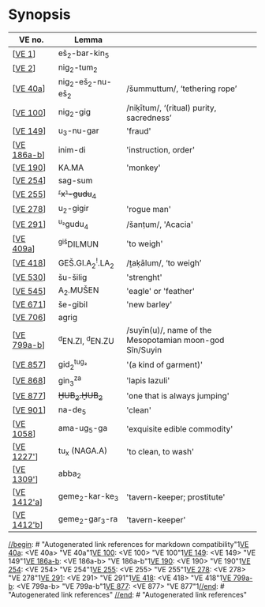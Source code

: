 # Synopsis

| VE no.        | Lemma                                            |                                                         |
| ------------- | ------------------------------------------------ | ------------------------------------------------------- |
| [[VE 1]]      | eš<sub>2</sub>-bar-kin<sub>5</sub>               |                                                         |
| [[VE 2]]      | nig<sub>2</sub>-tum<sub>2</sub>                  |                                                         |
| [[VE 40a]]    | nig<sub>2</sub>-eš<sub>2</sub>-nu-eš<sub>2</sub> | /šummuttum/, ‘tethering rope’                           |
| [[VE 100]]    | nig<sub>2</sub>-gig                              | /niḳītum/, ‘(ritual) purity, sacredness’                |
| [[VE 149]]    | u<sub>3</sub>-nu-gar                             | 'fraud'                                                 |
| [[VE 186a-b]] | inim-di                                          | 'instruction, order'                                    |
| [[VE 190]]    | KA.MA                                            | 'monkey'                                                |
| [[VE 254]]    | sag-sum                                          |                                                         |
| [[VE 255]]    | ~~⸢x⸣-gudu<sub>4</sub>~~                       |                                                         |
| [[VE 278]]    | u<sub>2</sub>-gigir                              | 'rogue man'                                             |
| [[VE 291]]    | <sup>u₂</sup>gudu<sub>4</sub>                    | /šanṭum/, 'Acacia'                                      |
| [[VE 409a]]   | <sup>giš</sup>DILMUN                             | 'to weigh'                                              |
| [[VE 418]]    | GEŠ.GI.A<sub>2</sub><sup>!</sup>.LA<sub>2</sub>  | /ṯaḳālum/, ‘to weigh’                                   |
| [[VE 530]]    | šu-šilig                                         | 'strenght'                                              |
| [[VE 545]]    | A<sub>2</sub>.MUŠEN                              | 'eagle' or 'feather'                                    |
| [[VE 671]]    | še-gibil                                         | 'new barley'                                            |
| [[VE 706]]    | agrig                                            |                                                         |
| [[VE 799a-b]] | <sup>d</sup>EN.ZI, <sup>d</sup>EN.ZU             | /suyīn(u)/, name of the Mesopotamian moon-god Sîn/Suyin |
| [[VE 857]]    | gid<sub>2</sub><sup>tug₂</sup>                   | '(a kind of garment)'                                   |
| [[VE 868]]    | gin<sub>3</sub><sup>za</sup>                     | 'lapis lazuli'                                          |
| [[VE 877]]    | ~~ḪUB<sub>2</sub>.ḪUB<sub>2</sub>~~              | 'one that is always jumping'                            |
| [[VE 901]]    | na-de<sub>5</sub>                                | 'clean'                                                 |
| [[VE 1058]]   | ama-ug<sub>5</sub>-ga                            | 'exquisite edible commodity'                            |
| [[VE 1227']]  | tu<sub>x</sub> (NAGA.A)                          | 'to clean, to wash'                                     |
| [[VE 1309']]  | abba<sub>2</sub>                                 |                                                         |
| [[VE 1412'a]] | geme<sub>2</sub>-kar-ke<sub>3</sub>              | 'tavern-keeper; prostitute'                             |
| [[VE 1412'b]] | geme<sub>2</sub>-gar<sub>3</sub>-ra              | 'tavern-keeper'                                         |

[//begin]: # "Autogenerated link references for markdown compatibility"1[VE 40a]: <VE 40a> "VE 40a"1[VE 100]: <VE 100> "VE 100"1[VE 149]: <VE 149> "VE 149"1[VE 186a-b]: <VE 186a-b> "VE 186a-b"1[VE 190]: <VE 190> "VE 190"1[VE 254]: <VE 254> "VE 254"1[VE 255]: <VE 255> "VE 255"1[VE 278]: <VE 278> "VE 278"1[VE 291]: <VE 291> "VE 291"1[VE 418]: <VE 418> "VE 418"1[VE 799a-b]: <VE 799a-b> "VE 799a-b"1[VE 877]: <VE 877> "VE 877"1[//end]: # "Autogenerated link references"
[//end]: # "Autogenerated link references"


[//begin]: # "Autogenerated link references for markdown compatibility"
[VE 1]: <VE 1> "VE 1"
[VE 2]: <VE 2> "VE 2"
[VE 40a]: <VE 40a> "VE 40a"
[VE 100]: <VE 100> "VE 100"
[VE 149]: <VE 149> "VE 149"
[VE 186a-b]: <VE 186a-b> "VE 186a-b"
[VE 190]: <VE 190> "VE 190"
[VE 254]: <VE 254> "VE 254"
[VE 255]: <VE 255> "VE 255"
[VE 278]: <VE 278> "VE 278"
[VE 291]: <VE 291> "VE 291"
[VE 409a]: <VE 409a> "VE 409a"
[VE 418]: <VE 418> "VE 418"
[VE 530]: <VE 530> "VE 530"
[VE 545]: <VE 545> "VE 545"
[VE 671]: <VE 671> "VE 671"
[VE 706]: <VE 706> "VE 706"
[VE 799a-b]: <VE 799a-b> "VE 799a-b"
[VE 857]: <VE 857> "VE 857"
[VE 868]: <VE 868> "VE 868"
[VE 877]: <VE 877> "VE 877"
[VE 901]: <VE 901> "VE 901"
[VE 1058]: <VE 1058> "VE 1058"
[VE 1227']: <VE 1227'> "VE 1227'"
[VE 1309']: <VE 1309'> "VE 1309'"
[VE 1412'a]: <VE 1412'a> "VE 1412'a"
[VE 1412'b]: <VE 1412'b> "VE 1412'b"
[//end]: # "Autogenerated link references"
